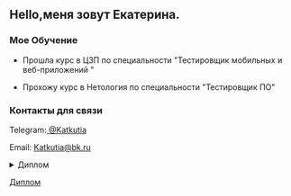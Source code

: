 ## Hello,меня зовут Екатерина.

### Мое Обучение
* Прошла курс в ЦЗП по специальности "Тестировщик мобильных и веб-приложений "

* Прохожу курс в Нетология по специальности "Тестировщик ПО"
 

### Контакты для связи

Telegram:[ @Katkutia](https://t.me/Katkutia)

Email: Katkutia@bk.ru

<img src="https://komarev.com/ghpvc/?username=your-github-username&style=flat-square&color=blue" alt=""/>



<details>
<summary>Диплом</summary>
  <p>[1.png](https://postimg.cc/Bj6XC6J7)</p>
</details>


[Диплом](https://postimg.cc/n9ZKVV23)
